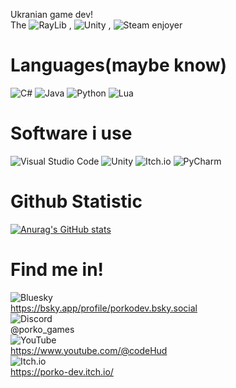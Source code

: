 Ukranian game dev!<br/>
The ![RayLib](https://img.shields.io/badge/RAYLIB-FFFFFF?style=for-the-badge&logo=raylib&logoColor=black) , 	![Unity](https://img.shields.io/badge/unity-%23000000.svg?style=for-the-badge&logo=unity&logoColor=white) , 	![Steam](https://img.shields.io/badge/steam-%23000000.svg?style=for-the-badge&logo=steam&logoColor=white)  enjoyer

# Languages(maybe know)
![C#](https://img.shields.io/badge/c%23-%23239120.svg?style=for-the-badge&logo=csharp&logoColor=white) ![Java](https://img.shields.io/badge/java-%23ED8B00.svg?style=for-the-badge&logo=openjdk&logoColor=white) ![Python](https://img.shields.io/badge/python-3670A0?style=for-the-badge&logo=python&logoColor=ffdd54) ![Lua](https://img.shields.io/badge/lua-%232C2D72.svg?style=for-the-badge&logo=lua&logoColor=white) 

# Software i use
![Visual Studio Code](https://img.shields.io/badge/Visual%20Studio%20Code-0078d7.svg?style=for-the-badge&logo=visual-studio-code&logoColor=white) ![Unity](https://img.shields.io/badge/unity-%23000000.svg?style=for-the-badge&logo=unity&logoColor=white) ![Itch.io](https://img.shields.io/badge/Itch-%23FF0B34.svg?style=for-the-badge&logo=Itch.io&logoColor=white)
![PyCharm](https://img.shields.io/badge/pycharm-143?style=for-the-badge&logo=pycharm&logoColor=black&color=black&labelColor=green) 

# Github Statistic
[![Anurag's GitHub stats](https://github-readme-stats.vercel.app/api?username=Binzigames&show_icons=true&theme=omni)](https://github.com/anuraghazra/github-readme-s)

# Find me in!
![Bluesky](https://img.shields.io/badge/Bluesky-0285FF?style=for-the-badge&logo=Bluesky&logoColor=white)<br/>
https://bsky.app/profile/porkodev.bsky.social<br/>
![Discord](https://img.shields.io/badge/Discord-%235865F2.svg?style=for-the-badge&logo=discord&logoColor=white)<br/>
@porko_games<br/>
![YouTube](https://img.shields.io/badge/YouTube-%23FF0000.svg?style=for-the-badge&logo=YouTube&logoColor=white)<br/>
https://www.youtube.com/@codeHud<br/>
![Itch.io](https://img.shields.io/badge/Itch-%23FF0B34.svg?style=for-the-badge&logo=Itch.io&logoColor=white)<br/>
https://porko-dev.itch.io/<br/>
 
